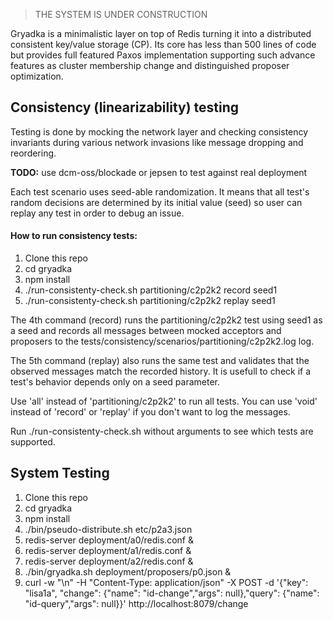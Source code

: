 > THE SYSTEM IS UNDER CONSTRUCTION

Gryadka is a minimalistic layer on top of Redis turning it into a distributed consistent 
key/value storage (CP). Its core has less than 500 lines of code but provides full featured 
Paxos implementation supporting such advance features as cluster membership change and 
distinguished proposer optimization.

## Consistency (linearizability) testing

Testing is done by mocking the network layer and checking consistency invariants during various 
network invasions like message dropping and reordering.

**TODO:** use dcm-oss/blockade or jepsen to test against real deployment

Each test scenario uses seed-able randomization. It means that all test's random decisions are determined by 
its initial value (seed) so user can replay any test in order to debug an issue. 

#### How to run consistency tests:

1. Clone this repo
2. cd gryadka
3. npm install
4. ./run-consistenty-check.sh partitioning/c2p2k2 record seed1
5. ./run-consistenty-check.sh partitioning/c2p2k2 replay seed1

The 4th command (record) runs the partitioning/c2p2k2 test using seed1 as a seed and records 
all messages between mocked acceptors and proposers to the tests/consistency/scenarios/partitioning/c2p2k2.log log.

The 5th command (replay) also runs the same test and 
validates that the observed messages match the recorded history.
It is usefull to check if a test's behavior depends only on a seed parameter.

Use 'all' instead of 'partitioning/c2p2k2' to run all tests. You can use 'void' instead of 'record' or 'replay'
if you don't want to log the messages.

Run ./run-consistenty-check.sh without arguments to see which tests are supported.

## System Testing

1. Clone this repo
2. cd gryadka
3. npm install
4. ./bin/pseudo-distribute.sh etc/p2a3.json
5. redis-server deployment/a0/redis.conf &
6. redis-server deployment/a1/redis.conf &
7. redis-server deployment/a2/redis.conf &
8. ./bin/gryadka.sh deployment/proposers/p0.json &
9. curl -w "\n" -H "Content-Type: application/json" -X POST -d '{"key": "lisa1a", "change": {"name": "id-change","args": null},"query": {"name": "id-query","args": null}}' http://localhost:8079/change


